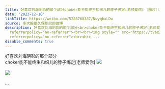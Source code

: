 ```yaml
---
title: 好喜欢刘海阴影的那个部分choker能不能终生和织儿的脖子绑定[老师爱你] [图片][图片]
date: '2023-12-10'
linkTitle: https://weibo.com/5286768287/NwyqbaLDw
source: 多次婉拒久保织织的微博
description: 好喜欢刘海阴影的那个部分<br>choker能不能终生和织儿的脖子绑定[老师爱你] <img style="" src="https://tvax4.sinaimg.cn/large/005LMJWfgy1hkp97g4n6bj30720cjdg9.jpg"
  referrerpolicy="no-referrer"><br><br><img style="" src="https://tvax3.sinaimg.cn/large/005LMJWfgy1hkp97fvsltj30730cldgb.jpg"
  referrerpolicy="no-referrer"><br><br> ...
disable_comments: true
---
```

好喜欢刘海阴影的那个部分<br>choker能不能终生和织儿的脖子绑定[老师爱你] <img style="" src="https://tvax4.sinaimg.cn/large/005LMJWfgy1hkp97g4n6bj30720cjdg9.jpg" referrerpolicy="no-referrer"><br><br><img style="" src="https://tvax3.sinaimg.cn/large/005LMJWfgy1hkp97fvsltj30730cldgb.jpg" referrerpolicy="no-referrer"><br><br> ...